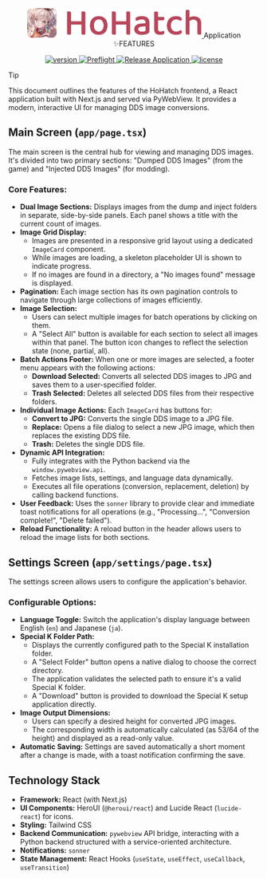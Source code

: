<p align="center">
  <a href="https://hohatch.draco.moe" target="_blank">
    <img alt="HoHatch" src="https://raw.githubusercontent.com/dracoboost/hohatch/refs/heads/master/images/hohatch-logo.png" height="60">
  </a>
  <span>Application ✨FEATURES</span>

  <p align="center">
    <a href="https://github.com/dracoboost/hohatch/releases">
      <img alt="version" src="https://img.shields.io/badge/version-1.1.0-b7465a">
    </a>
    <a href="https://github.com/dracoboost/hohatch/actions/workflows/preflight.yml">
      <img alt="Preflight" src="https://github.com/dracoboost/hohatch/actions/workflows/preflight.yml/badge.svg">
    </a>
    <a href="https://github.com/dracoboost/hohatch/actions/workflows/release.yml">
      <img alt="Release Application" src="https://github.com/dracoboost/hohatch/actions/workflows/release.yml/badge.svg">
    </a>
    <a href="https://github.com/dracoboost/hohatch/blob/master/LICENSE">
      <img alt="license" src="https://img.shields.io/badge/license-MIT-lightgrey.svg">
    </a>
  </p>
</p>

> [!TIP]
> This document outlines the features of the HoHatch frontend, a React application built with Next.js and served via PyWebView. It provides a modern, interactive UI for managing DDS image conversions.

## Main Screen (`app/page.tsx`)

The main screen is the central hub for viewing and managing DDS images. It's divided into two primary sections: "Dumped DDS Images" (from the game) and "Injected DDS Images" (for modding).

### Core Features:

- **Dual Image Sections:** Displays images from the dump and inject folders in separate, side-by-side panels. Each panel shows a title with the current count of images.
- **Image Grid Display:**
  - Images are presented in a responsive grid layout using a dedicated `ImageCard` component.
  - While images are loading, a skeleton placeholder UI is shown to indicate progress.
  - If no images are found in a directory, a "No images found" message is displayed.
- **Pagination:** Each image section has its own pagination controls to navigate through large collections of images efficiently.
- **Image Selection:**
  - Users can select multiple images for batch operations by clicking on them.
  - A "Select All" button is available for each section to select all images within that panel. The button icon changes to reflect the selection state (none, partial, all).
- **Batch Actions Footer:** When one or more images are selected, a footer menu appears with the following actions:
  - **Download Selected:** Converts all selected DDS images to JPG and saves them to a user-specified folder.
  - **Trash Selected:** Deletes all selected DDS files from their respective folders.
- **Individual Image Actions:** Each `ImageCard` has buttons for:
  - **Convert to JPG:** Converts the single DDS image to a JPG file.
  - **Replace:** Opens a file dialog to select a new JPG image, which then replaces the existing DDS file.
  - **Trash:** Deletes the single DDS file.
- **Dynamic API Integration:**
  - Fully integrates with the Python backend via the `window.pywebview.api`.
  - Fetches image lists, settings, and language data dynamically.
  - Executes all file operations (conversion, replacement, deletion) by calling backend functions.
- **User Feedback:** Uses the `sonner` library to provide clear and immediate toast notifications for all operations (e.g., "Processing...", "Conversion complete!", "Delete failed").
- **Reload Functionality:** A reload button in the header allows users to reload the image lists for both sections.

## Settings Screen (`app/settings/page.tsx`)

The settings screen allows users to configure the application's behavior.

### Configurable Options:

- **Language Toggle:** Switch the application's display language between English (`en`) and Japanese (`ja`).
- **Special K Folder Path:**
  - Displays the currently configured path to the Special K installation folder.
  - A "Select Folder" button opens a native dialog to choose the correct directory.
  - The application validates the selected path to ensure it's a valid Special K folder.
  - A "Download" button is provided to download the Special K setup application directly.
- **Image Output Dimensions:**
  - Users can specify a desired height for converted JPG images.
  - The corresponding width is automatically calculated (as 53/64 of the height) and displayed as a read-only value.
- **Automatic Saving:** Settings are saved automatically a short moment after a change is made, with a toast notification confirming the save.

## Technology Stack

- **Framework:** React (with Next.js)
- **UI Components:** HeroUI (`@heroui/react`) and Lucide React (`lucide-react`) for icons.
- **Styling:** Tailwind CSS
- **Backend Communication:** `pywebview` API bridge, interacting with a Python backend structured with a service-oriented architecture.
- **Notifications:** `sonner`
- **State Management:** React Hooks (`useState`, `useEffect`, `useCallback`, `useTransition`)
